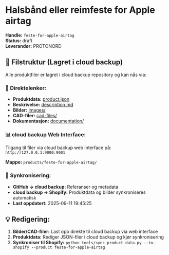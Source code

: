 # Halsbånd eller reimfeste for Apple airtag

**Handle:** `feste-for-apple-airtag`  
**Status:** draft  
**Leverandør:** PROTONORD

## 📁 Filstruktur (Lagret i cloud backup)

Alle produktfiler er lagret i cloud backup repository og kan nås via:

### 🔗 Direktelenker:
- **Produktdata:** [product.json](http://127.0.0.1:9000/products/feste-for-apple-airtag/product.json)
- **Beskrivelse:** [description.md](http://127.0.0.1:9000/products/feste-for-apple-airtag/description.md)
- **Bilder:** [images/](http://127.0.0.1:9000/products/feste-for-apple-airtag/images/)
- **CAD-filer:** [cad-files/](http://127.0.0.1:9000/products/feste-for-apple-airtag/cad-files/)
- **Dokumentasjon:** [documentation/](http://127.0.0.1:9000/products/feste-for-apple-airtag/documentation/)

### 📊 cloud backup Web Interface:
Tilgang til filer via cloud backup web interface på:
`http://127.0.0.1:9000:9001`

**Mappe:** `products/feste-for-apple-airtag/`

### 🔄 Synkronisering:
- **GitHub → cloud backup:** Referanser og metadata
- **cloud backup → Shopify:** Produktdata og bilder synkroniseres automatisk
- **Last oppdatert:** 2025-09-11 19:45:25

## 💡 Redigering:
1. **Bilder/CAD-filer:** Last opp direkte til cloud backup via web interface
2. **Produktdata:** Rediger JSON-filer i cloud backup og kjør synkronisering
3. **Synkroniser til Shopify:** `python tools/sync_product_data.py --to-shopify --product feste-for-apple-airtag`
